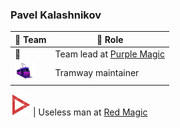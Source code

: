 ### Pavel Kalashnikov

👯 Team | 👷 Role
------|-----
💜  | Team lead at [Purple Magic](https://github.com/Purple-Magic)
![tramway-ico](https://raw.githubusercontent.com/kalashnikovisme/kalashnikovisme/master/%D1%82%D1%80%D1%8D%D0%BC%D0%B2%D1%8D%D0%B9%D0%B1%D0%B5%D0%B7%D1%84%D0%BE%D0%BD%D0%B0-min.png) | Tramway maintainer

![red-magic-ico](https://raw.githubusercontent.com/kalashnikovisme/kalashnikovisme/master/red_madzhig_EBRIMA_BELYJ-min.png) | Useless man at [Red Magic](https://vk.com/redmagicprod)
